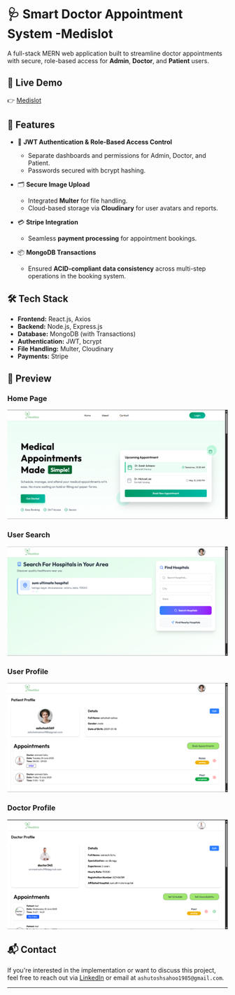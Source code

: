 # 🩺 Smart Doctor Appointment System -Medislot

A full-stack MERN web application built to streamline doctor appointments with secure, role-based access for **Admin**, **Doctor**, and **Patient** users.

## 🔗 Live Demo

👉 [Medislot](https://medi-slot.vercel.app/)  



## 🚀 Features

- 🔐 **JWT Authentication & Role-Based Access Control**
  - Separate dashboards and permissions for Admin, Doctor, and Patient.
  - Passwords secured with bcrypt hashing.

- 🗂️ **Secure Image Upload**
  - Integrated **Multer** for file handling.
  - Cloud-based storage via **Cloudinary** for user avatars and reports.

- 💳 **Stripe Integration**
  - Seamless **payment processing** for appointment bookings.

- 📦 **MongoDB Transactions**
  - Ensured **ACID-compliant data consistency** across multi-step operations in the booking system.

## 🛠️ Tech Stack

- **Frontend:** React.js, Axios
- **Backend:** Node.js, Express.js
- **Database:** MongoDB (with Transactions)
- **Authentication:** JWT, bcrypt
- **File Handling:** Multer, Cloudinary
- **Payments:** Stripe

## 📸 Preview

###  Home Page
![Home Page](./screenshots/Home-page.png)

###  User Search
![User Search](./screenshots/User-search.png)

###  User Profile
![User Profile](./screenshots/User-profile.png)

###  Doctor Profile
![Doctor Profile](./screenshots/Doctor-profile.png)





## 📬 Contact

If you're interested in the implementation or want to discuss this project, feel free to reach out via [LinkedIn](https://www.linkedin.com/in/ashutosh-sahoo-32067b110/) or email at `ashutoshsahoo1985@gmail.com`.

---


